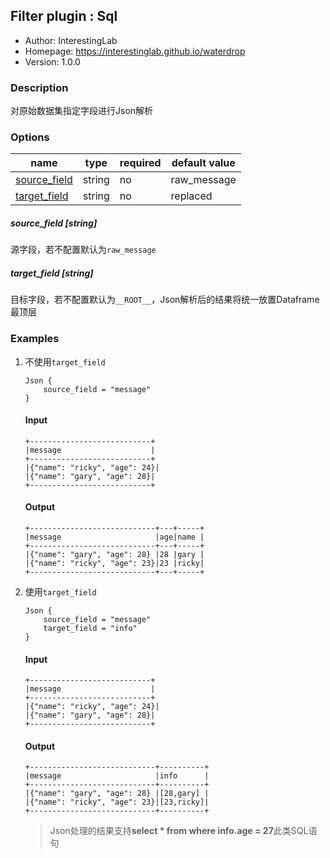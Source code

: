 ## Filter plugin : Sql

* Author: InterestingLab
* Homepage: https://interestinglab.github.io/waterdrop
* Version: 1.0.0

### Description

对原始数据集指定字段进行Json解析

### Options

| name | type | required | default value |
| --- | --- | --- | --- |
| [source_field](#source_field-string) | string | no | raw_message |
| [target_field](#target_field-string) | string | no | replaced |

##### source_field [string]

源字段，若不配置默认为`raw_message`

##### target_field [string]

目标字段，若不配置默认为`__ROOT__`，Json解析后的结果将统一放置Dataframe最顶层

### Examples

1. 不使用`target_field`

    ```
    Json {
        source_field = "message"
    }
    ```

   #### Input

    ```
    +---------------------------+
    |message                    |
    +---------------------------+
    |{"name": "ricky", "age": 24}|
    |{"name": "gary", "age": 28}|
    +---------------------------+
    ```

   #### Output

    ```
    +----------------------------+---+-----+
    |message                     |age|name |
    +----------------------------+---+-----+
    |{"name": "gary", "age": 28} |28 |gary |
    |{"name": "ricky", "age": 23}|23 |ricky|
    +----------------------------+---+-----+
    ```

1. 使用`target_field`

    ```
    Json {
        source_field = "message"
        target_field = "info"
    }
    ```

   #### Input

    ```
    +---------------------------+
    |message                    |
    +---------------------------+
    |{"name": "ricky", "age": 24}|
    |{"name": "gary", "age": 28}|
    +---------------------------+
    ```

   #### Output

    ```
    +----------------------------+----------+
    |message                     |info      |
    +----------------------------+----------+
    |{"name": "gary", "age": 28} |[28,gary] |
    |{"name": "ricky", "age": 23}|[23,ricky]|
    +----------------------------+----------+

    ```

    > Json处理的结果支持**select * from where info.age = 27**此类SQL语句
